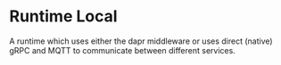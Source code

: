 # Runtime Local

A runtime which uses either the dapr middleware or uses direct (native) gRPC and MQTT to communicate between different services.
